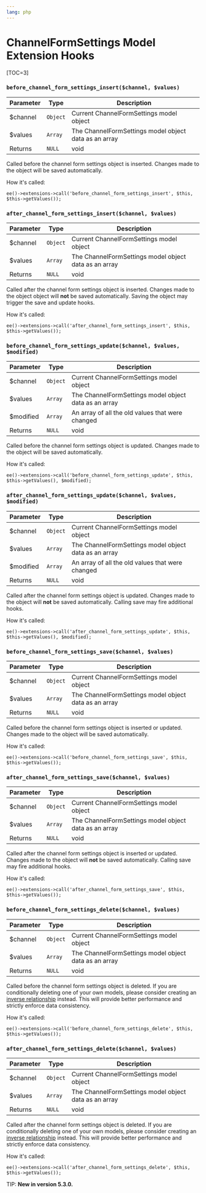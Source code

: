```yaml
---
lang: php
---
```


<!--
    This source file is part of the open source project
    ExpressionEngine User Guide (https://github.com/ExpressionEngine/ExpressionEngine-User-Guide)

    @link      https://expressionengine.com/
    @copyright Copyright (c) 2003-2020, Packet Tide, LLC (https://ellislab.com)
    @license   https://expressionengine.com/license Licensed under Apache License, Version 2.0
-->

# ChannelFormSettings Model Extension Hooks

[TOC=3]

### `before_channel_form_settings_insert($channel, $values)`

| Parameter | Type     | Description                                           |
| --------- | -------- | ------------------------------------------------------|
| \$channel | `Object` | Current ChannelFormSettings model object              |
| \$values  | `Array`  | The ChannelFormSettings model object data as an array |
| Returns   | `NULL`   | void                                                  |

Called before the channel form settings object is inserted. Changes made to the object will be saved automatically.

How it's called:

    ee()->extensions->call('before_channel_form_settings_insert', $this, $this->getValues());

### `after_channel_form_settings_insert($channel, $values)`

| Parameter | Type     | Description                                           |
| --------- | -------- | ------------------------------------------------------|
| \$channel | `Object` | Current ChannelFormSettings model object              |
| \$values  | `Array`  | The ChannelFormSettings model object data as an array |
| Returns   | `NULL`   | void                                                  |

Called after the channel form settings object is inserted. Changes made to the object object will **not** be saved automatically. Saving the object may trigger the save and update hooks.

How it's called:

    ee()->extensions->call('after_channel_form_settings_insert', $this, $this->getValues());

### `before_channel_form_settings_update($channel, $values, $modified)`

| Parameter  | Type     | Description                                           |
| ---------- | -------- | ----------------------------------------------------- |
| \$channel  | `Object` | Current ChannelFormSettings model object              |
| \$values   | `Array`  | The ChannelFormSettings model object data as an array |
| \$modified | `Array`  | An array of all the old values that were changed      |
| Returns    | `NULL`   | void                                                  |

Called before the channel form settings object is updated. Changes made to the object will be saved automatically.

How it's called:

    ee()->extensions->call('before_channel_form_settings_update', $this, $this->getValues(), $modified);

### `after_channel_form_settings_update($channel, $values, $modified)`

| Parameter  | Type     | Description                                           |
| ---------- | -------- | ----------------------------------------------------- |
| \$channel  | `Object` | Current ChannelFormSettings model object              |
| \$values   | `Array`  | The ChannelFormSettings model object data as an array |
| \$modified | `Array`  | An array of all the old values that were changed      |
| Returns    | `NULL`   | void                                                  |

Called after the channel form settings object is updated. Changes made to the object will **not** be saved automatically. Calling save may fire additional hooks.

How it's called:

    ee()->extensions->call('after_channel_form_settings_update', $this, $this->getValues(), $modified);

### `before_channel_form_settings_save($channel, $values)`

| Parameter | Type     | Description                                           |
| --------- | -------- | ----------------------------------------------------- |
| \$channel | `Object` | Current ChannelFormSettings model object              |
| \$values  | `Array`  | The ChannelFormSettings model object data as an array |
| Returns   | `NULL`   | void                                                  |

Called before the channel form settings object is inserted or updated. Changes made to the object will be saved automatically.

How it's called:

    ee()->extensions->call('before_channel_form_settings_save', $this, $this->getValues());

### `after_channel_form_settings_save($channel, $values)`

| Parameter | Type     | Description                                           |
| --------- | -------- | ----------------------------------------------------- |
| \$channel | `Object` | Current ChannelFormSettings model object              |
| \$values  | `Array`  | The ChannelFormSettings model object data as an array |
| Returns   | `NULL`   | void                                                  |

Called after the channel form settings object is inserted or updated. Changes made to the object will **not** be saved automatically. Calling save may fire additional hooks.

How it's called:

    ee()->extensions->call('after_channel_form_settings_save', $this, $this->getValues());

### `before_channel_form_settings_delete($channel, $values)`

| Parameter | Type     | Description                                           |
| --------- | -------- | ----------------------------------------------------- |
| \$channel | `Object` | Current ChannelFormSettings model object              |
| \$values  | `Array`  | The ChannelFormSettings model object data as an array |
| Returns   | `NULL`   | void                                                  |

Called before the channel form settings object is deleted. If you are conditionally deleting one of your own models, please consider creating an [inverse relationship](development/services/model/relating-models.md#inverse-relationships) instead. This will provide better performance and strictly enforce data consistency.

How it's called:

    ee()->extensions->call('before_channel_form_settings_delete', $this, $this->getValues());

### `after_channel_form_settings_delete($channel, $values)`

| Parameter | Type     | Description                                           |
| --------- | -------- | ----------------------------------------------------- |
| \$channel | `Object` | Current ChannelFormSettings model object              |
| \$values  | `Array`  | The ChannelFormSettings model object data as an array |
| Returns   | `NULL`   | void                                                  |

Called after the channel form settings object is deleted. If you are conditionally deleting one of your own models, please consider creating an [inverse relationship](development/services/model/relating-models.md#inverse-relationships) instead. This will provide better performance and strictly enforce data consistency.

How it's called:

    ee()->extensions->call('after_channel_form_settings_delete', $this, $this->getValues());

TIP: **New in version 5.3.0.**
